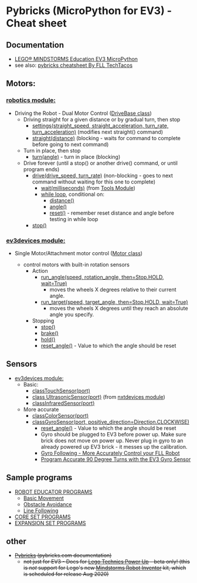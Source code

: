 # Pybricks (MicroPython for EV3) - Cheat sheet

## Documentation

  * [LEGO® MINDSTORMS Education EV3 MicroPython](https://pybricks.github.io/ev3-micropython/index.html)
  * see also: [pybricks cheatsheet By FLL TechTacos](https://cheatography.com/flltech2019/cheat-sheets/pybricks-cheatsheet-by-fll-techtacos-sugarland/pdf/)
 
## Motors:

### [robotics module:](https://pybricks.github.io/ev3-micropython/robotics.html)

* Driving the Robot - Dual Motor Control ([DriveBase class](https://pybricks.github.io/ev3-micropython/robotics.html))
    * Driving straight for a given distance or by gradual turn, then stop
      * [settings(straight_speed, straight_acceleration, turn_rate, turn_acceleration)](https://pybricks.github.io/ev3-micropython/robotics.html#pybricks.robotics.DriveBase.settings) (modifies next straight() command)
      * [straight(distance)](https://pybricks.github.io/ev3-micropython/robotics.html#pybricks.robotics.DriveBase.straight) (blocking - waits for command to complete before going to next command)
    * Turn in place, then stop   
      * [turn(angle)](https://pybricks.github.io/ev3-micropython/robotics.html#pybricks.robotics.DriveBase.turn) - turn in place (blocking)
    * Drive forever (until a stop() or another drive() command, or until program ends)
      * [drive(drive_speed, turn_rate)](https://pybricks.github.io/ev3-micropython/robotics.html#pybricks.robotics.DriveBase.drive)  (non-blocking - goes to next command without waiting for this one to complete)
         * [wait(milliseconds)](https://pybricks.github.io/ev3-micropython/tools.html?highlight=wait#pybricks.tools.wait) (from [Tools Module](https://pybricks.github.io/ev3-micropython/tools.html))
         * [while loop](https://pybricks.github.io/ev3-micropython/examples/robot_educator_ultrasonic.html), conditional on:
           * [distance()](https://pybricks.github.io/ev3-micropython/robotics.html#pybricks.robotics.DriveBase.distance)
           * [angle()](https://pybricks.github.io/ev3-micropython/robotics.html#pybricks.robotics.DriveBase.angle)    
           * [reset()](https://pybricks.github.io/ev3-micropython/robotics.html#pybricks.robotics.DriveBase.reset) - remember reset distance and angle before testing in while loop  
      * [stop()](https://pybricks.github.io/ev3-micropython/robotics.html#pybricks.robotics.DriveBase.stop) 
    
### [ev3devices module:](https://pybricks.github.io/ev3-micropython/ev3devices.html#motors)

* Single Motor/Attachment motor control ([Motor class](https://pybricks.github.io/ev3-micropython/ev3devices.html#motors))

  * control motors with built-in rotation sensors
    * Action
        * [run_angle(speed, rotation_angle, then=Stop.HOLD, wait=True)](https://pybricks.github.io/ev3-micropython/ev3devices.html#pybricks.ev3devices.Motor.run_angle)
          * moves the wheels X degrees relative to their current angle.
        * [run_target(speed, target_angle, then=Stop.HOLD, wait=True)](https://pybricks.github.io/ev3-micropython/ev3devices.html#pybricks.ev3devices.Motor.run_target) 
          * moves the wheels X degrees until they reach an absolute angle you specify.       
    * Stopping
       * [stop()](https://pybricks.github.io/ev3-micropython/ev3devices.html#pybricks.ev3devices.Motor.stop)
       * [brake()](https://pybricks.github.io/ev3-micropython/ev3devices.html#pybricks.ev3devices.Motor.brake)
       * [hold()](https://pybricks.github.io/ev3-micropython/ev3devices.html#pybricks.ev3devices.Motor.hold)
       * [reset_angle()](https://pybricks.github.io/ev3-micropython/ev3devices.html#pybricks.ev3devices.Motor.reset_angle) - Value to which the angle should be reset

## Sensors

* [ev3devices module:](https://pybricks.github.io/ev3-micropython/ev3devices.html#motors)
  * Basic:
    * [classTouchSensor(port)](https://pybricks.github.io/ev3-micropython/ev3devices.html#pybricks.ev3devices.TouchSensor)
    * [class UltrasonicSensor(port)](https://pybricks.github.io/ev3-micropython/nxtdevices.html#nxt-ultrasonic-sensor) (from [nxtdevices module](https://pybricks.github.io/ev3-micropython/nxtdevices.html))
    * [classInfraredSensor(port)](https://pybricks.github.io/ev3-micropython/ev3devices.html#pybricks.ev3devices.InfraredSensor)
  * More accurate
    * [classColorSensor(port)](https://pybricks.github.io/ev3-micropython/ev3devices.html#pybricks.ev3devices.ColorSensor)
    * [classGyroSensor(port, positive_direction=Direction.CLOCKWISE)](https://pybricks.github.io/ev3-micropython/ev3devices.html#pybricks.ev3devices.GyroSensor)
      * [reset_angle()](https://pybricks.github.io/ev3-micropython/ev3devices.html#pybricks.ev3devices.Motor.reset_angle) - Value to which the angle should be reset
      * Gyro should be plugged to EV3 before power up.  Make sure brick does not move on power up.  Never plug in gyro to an already powered up EV3 brick - it messes up the calibration.
      * [Gyro Following - More Accurately Control your FLL Robot](https://www.youtube.com/watch?v=WR_gy0NIBOs)
      * [Program Accurate 90 Degree Turns with the EV3 Gyro Sensor](https://www.youtube.com/watch?v=8B1LwzkLKXs)

## Sample programs

* [ROBOT EDUCATOR PROGRAMS](https://pybricks.github.io/ev3-micropython/index.html)
  * [Basic Movement](https://pybricks.github.io/ev3-micropython/examples/robot_educator_basic.html)
  * [Obstacle Avoidance](https://pybricks.github.io/ev3-micropython/examples/robot_educator_ultrasonic.html)
  * [Line Following](https://pybricks.github.io/ev3-micropython/examples/robot_educator_line.html)
* [CORE SET PROGRAMS](https://pybricks.github.io/ev3-micropython/examples/color_sorter.html)
* [EXPANSION SET PROGRAMS](https://pybricks.github.io/ev3-micropython/examples/elephant.html)
      


## other
* ~~[Pybricks](https://pybricks.github.io/ev3-micropython/index.html) (pybricks.com documentation)~~
  *  ~~not just for EV3 - Docs for [Lego Technics Power Up](https://racingbrick.com/lego-powered-up-summary/) - beta only! (this is *not* support for Lego's new [Mindstorms Robot Inventor](https://www.lego.com/en-us/aboutus/news/2020/june/lego-mindstorms-robot-inventor/) kit, which is scheduled for release Aug 2020)~~
